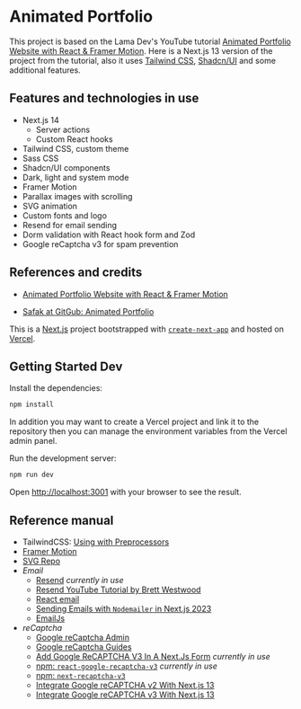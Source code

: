 # Animated Portfolio

This project is based on the Lama Dev's YouTube tutorial [Animated Portfolio Website with React & Framer Motion](https://youtu.be/CHGHuF24Cjw?si=2nGDLPBEXwe-Wr1o). Here is a Next.js 13 version of the project from the tutorial, also it uses [Tailwind CSS](https://tailwindcss.com/), [Shadcn/UI](https://ui.shadcn.com/) and some additional features.

## Features and technologies in use

- Next.js 14
  - Server actions
  - Custom React hooks
- Tailwind CSS, custom theme
- Sass CSS
- Shadcn/UI components
- Dark, light and system mode
- Framer Motion
- Parallax images with scrolling
- SVG animation
- Custom fonts and logo
- Resend for email sending
- Dorm validation with React hook form and Zod
- Google reCaptcha v3 for spam prevention

## References and credits

- [Animated Portfolio Website with React & Framer Motion](https://youtu.be/CHGHuF24Cjw?si=2nGDLPBEXwe-Wr1o)

- [Safak at GitGub: Animated Portfolio](https://github.com/safak/animated-portfolio/tree/starter)

This is a [Next.js](https://nextjs.org/) project bootstrapped with [`create-next-app`](https://github.com/vercel/next.js/tree/canary/packages/create-next-app) and hosted on [Vercel](https://vercel.com/).

## Getting Started Dev

Install the dependencies:

```bash
npm install
```

In addition you may want to create a Vercel project and link it to the repository then you can manage the environment variables from the Vercel admin panel.

Run the development server:

```bash
npm run dev
```

Open [http://localhost:3001](http://localhost:3001) with your browser to see the result.

## Reference manual

- TailwindCSS: [Using with Preprocessors](vscodethemes.com/e/juliettepretot.lucy-vscode/lucy?language=javascript)
- [Framer Motion](https://www.framer.com/)
- [SVG Repo](https://www.svgrepo.com/)
- *Email*
  - [Resend](https://resend.com/) *currently in use*
  - [Resend YouTube Tutorial by Brett Westwood](https://youtu.be/T2xaiw7VK4A?si=KiKDXDtTiagPNbzv)
  - [React email](https://react.email/docs/introduction)
  - [Sending Emails with `Nodemailer` in Next.js 2023](https://javascript.plainenglish.io/sending-emails-with-nodemailer-in-next-js-ccada06abfc9)
  - [EmailJs](https://www.emailjs.com/)
- *reCaptcha*
  - [Google reCaptcha Admin](https://www.google.com/recaptcha/admin/)
  - [Google reCaptcha Guides](https://developers.google.com/recaptcha/docs/v3)
  - [Add Google ReCAPTCHA V3 In A Next.Js Form](https://www.techomoro.com/how-to-add-google-recaptcha-v3-in-a-next-js-form/) *currently in use*
  - [npm: `react-google-recaptcha-v3`](https://www.npmjs.com/package/react-google-recaptcha-v3#enterprise) *currently in use*
  - [npm: `next-recaptcha-v3`](https://www.npmjs.com/package/next-recaptcha-v3)
  - [Integrate Google reCAPTCHA v2 With Next.js 13](https://medium.com/@danielcracbusiness/integrate-google-recaptcha-v2-with-next-js-13-in-under-10-minutes-f25a286bb19e)
  - [Integrate Google reCAPTCHA v3 With Next.js 13](https://javascript.plainenglish.io/how-to-implement-google-recaptcha-v3-in-next-js-b1436e68c70a)
